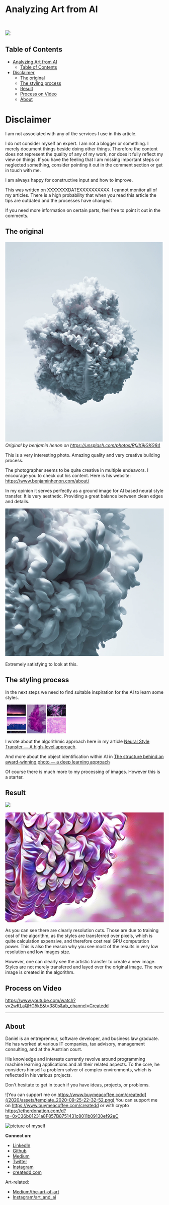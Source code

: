 # Analyzing Art from AI

![]()

![](../assets/analyzingArtAndAi_2020-12-25-11-06-44.png)


## Table of Contents

- [Analyzing Art from AI](#analyzing-art-from-ai)
  - [Table of Contents](#table-of-contents)
- [Disclaimer](#disclaimer)
  - [The original](#the-original)
  - [The styling process](#the-styling-process)
  - [Result](#result)
  - [Process on Video](#process-on-video)
  - [About](#about)

# Disclaimer

I am not associated with any of the services I use in this article.

I do not consider myself an expert. I am not a blogger or something. I merely document things beside doing other things. Therefore the content does not represent the quality of any of my work, nor does it fully reflect my view on things. If you have the feeling that I am missing important steps or neglected something, consider pointing it out in the comment section or get in touch with me.

I am always happy for constructive input and how to improve.


This was written on XXXXXXXDATEXXXXXXXXXX.
I cannot monitor all of my articles. There is a high probability that when you read this article the tips are outdated and the processes have changed.

If you need more information on certain parts, feel free to point it out in the comments.

## The original

![](../assets/analyzingArtAndAi_2020-12-25-11-20-46.png)
*Original by benjamin henon on https://unsplash.com/photos/RfJX9jGKG84*

This is a very interesting photo. Amazing quality and very creative building process.

The photographer seems to be quite creative in multiple endeavors. I encourage you to check out his content. Here is his website: https://www.benjaminhenon.com/about/

In my opinion it serves perfectly as a ground image for AI based neural style transfer. It is very aesthetic. Providing a great balance between clean edges and details.

![](../assets/analyzingArtAndAi_2020-12-25-11-28-07.png)

Extremely satisfying to look at this.

## The styling process

In the next steps we need to find suitable inspiration for the AI to learn some styles.

![](../assets/searchStyles.gif)

I wrote about the algorithmic approach here in my article [Neural Style Transfer — A high-level approach](https://towardsdatascience.com/neural-style-transfer-a-high-level-approach-250d4414c56b).

And more about the object identification within AI in [The structure behind an award-winning photo — a deep learning approach](https://towardsdatascience.com/the-essence-behind-an-award-winning-photo-an-ai-approach-f044d908d412)

Of course there is much more to my processing of images. However this is a starter.

## Result

![](../assets/analyzingArtAndAi_2020-12-25-11-06-44.png)

![](../assets/analyzingArtAndAi_2020-12-25-12-03-32.png)

As you can see there are clearly resolution cuts. Those are due to training cost of the algorithm, as the styles are transferred over pixels, which is quite calculation expensive, and therefore cost real GPU computation power. This is also the reason why you see most of the results in very low resolution and low images size.

However, one can clearly see the artistic transfer to create a new image. Styles are not merely transfered and layed over the original image. The new image is created in the algorithm.

## Process on Video

https://www.youtube.com/watch?v=2wKLaQHG5kE&t=380s&ab_channel=Createdd


---

## About

Daniel is an entrepreneur, software developer, and business law graduate. He has worked at various IT companies, tax advisory, management consulting, and at the Austrian court.

His knowledge and interests currently revolve around programming machine learning applications and all their related aspects. To the core, he considers himself a problem solver of complex environments, which is reflected in his various projects.

Don't hesitate to get in touch if you have ideas, projects, or problems.

![You can support me on https://www.buymeacoffee.com/createdd](/2020/assets/template_2020-09-25-22-32-52.png)
You can support me on https://www.buymeacoffee.com/createdd or with crypto https://etherdonation.com/d?to=0xC36b01231a8F857B8751431c8011b09130ef92eC


![picture of myself](https://avatars2.githubusercontent.com/u/22077628?s=460&v=4)

**Connect on:**
- [LinkedIn](https://www.linkedin.com/in/createdd)
- [Github](https://github.com/Createdd)
- [Medium](https://medium.com/@createdd)
- [Twitter](https://twitter.com/_createdd)
- [Instagram](https://www.instagram.com/create.dd/)
- [createdd.com](https://www.createdd.com/)

Art-related:
- [Medium/the-art-of-art](https://medium.com/the-art-of-art)
- [Instagram/art_and_ai](https://www.instagram.com/art_and_ai/)

<!-- Written by Daniel Deutsch -->